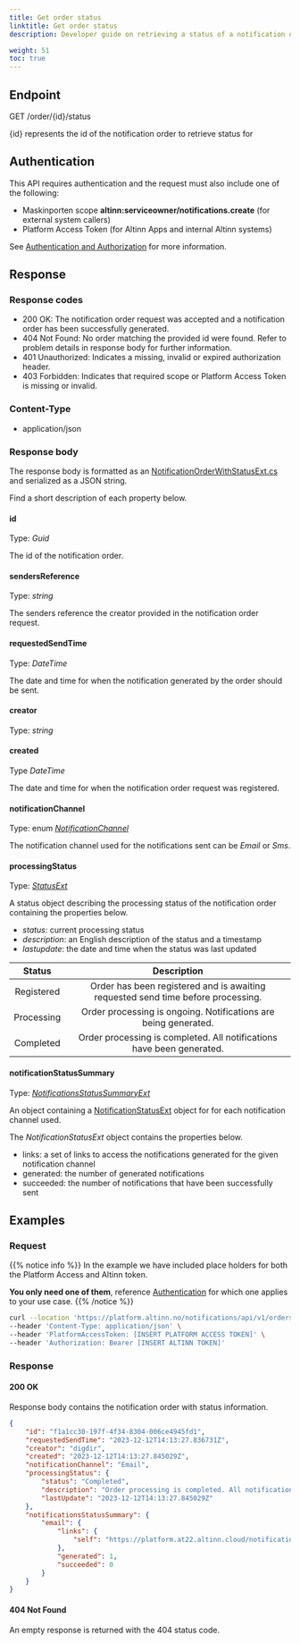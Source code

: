 ```yaml
---
title: Get order status
linktitle: Get order status 
description: Developer guide on retrieving a status of a notification order

weight: 51
toc: true
---
```


## Endpoint

GET /order/{id}/status

{id} represents the id of the notification order to retrieve status for

## Authentication

This API requires authentication and the request must also include one of the following: 
- Maskinporten scope __altinn:serviceowner/notifications.create__ (for external system callers) 
- Platform Access Token (for Altinn Apps and internal Altinn systems)

See [Authentication and Authorization](../../../api/#authentication--authorization) for more information.

## Response

### Response codes
- 200 OK: The notification order request was accepted and a notification order has been successfully generated.
- 404 Not Found: No order matching the provided id were found. Refer to problem details in response body for further information.
- 401 Unauthorized: Indicates a missing, invalid or expired authorization header.
- 403 Forbidden: Indicates that required scope or Platform Access Token is missing or invalid.

### Content-Type
- application/json

### Response body 
The response body is formatted as an 
[NotificationOrderWithStatusExt.cs](https://github.com/Altinn/altinn-notifications/blob/main/src/Altinn.Notifications/Models/NotificationOrderWithStatusExt.cs)
and serialized as a JSON string.

Find a short description of each property below.

#### id
Type: _Guid_

The id of the notification order.

#### sendersReference
Type: _string_

The senders reference the creator provided in the notification order request.

#### requestedSendTime
Type: _DateTime_

The date and time for when the notification generated by the order should be sent.

#### creator
Type: _string_


#### created
Type _DateTime_

The date and time for when the notification order request was registered.

#### notificationChannel
Type: enum [_NotificationChannel_](https://github.com/Altinn/altinn-notifications/blob/main/src/Altinn.Notifications/Models/NotificationChannelExt.cs)

The notification channel used for the notifications sent can be _Email_ or _Sms_.

#### processingStatus
Type: [_StatusExt_](https://github.com/Altinn/altinn-notifications/blob/main/src/Altinn.Notifications/Models/StatusExt.cs)

A status object describing the processing status of the notification order containing the properties below.

  - _status_: current processing status 
  - _description_: an English description of the status and a timestamp 
  - _lastupdate_: the date and time when the status was last updated

|   Status   |                                   Description                                    |
| :--------: | :------------------------------------------------------------------------------: |
| Registered | Order has been registered and is awaiting requested send time before processing. |
| Processing |         Order processing is ongoing. Notifications are being generated.          |
| Completed  |      Order processing is completed. All notifications have been generated.       |


#### notificationStatusSummary
Type: [_NotificationsStatusSummaryExt_](https://github.com/Altinn/altinn-notifications/blob/main/src/Altinn.Notifications/Models/NotificationsStatusSummaryExt.cs)

An object containing a [NotificationStatusExt](https://github.com/Altinn/altinn-notifications/blob/main/src/Altinn.Notifications/Models/NotificationStatusExt.cs)
object for for each notification channel used.

The _NotificationStatusExt_ object contains  the properties below.
  - links: a set of links to access the notifications generated for the given notification channel
  - generated: the number of generated notifications
  - succeeded: the number of notifications that have been successfully sent
 
  
## Examples

### Request
{{% notice info %}}
In the example we have included place holders for both the Platform Access and Altinn token.

__You only need one of them__, reference [Authentication](#authentication) for which one applies to your use case.
{{% /notice %}}


```bash
curl --location 'https://platform.altinn.no/notifications/api/v1/orders/f1a1cc30-197f-4f34-8304-006ce4945fd1/status' \
--header 'Content-Type: application/json' \
--header 'PlatformAccessToken: [INSERT PLATFORM ACCESS TOKEN]' \
--header 'Authorization: Bearer [INSERT ALTINN TOKEN]' 
```

### Response

#### 200 OK
Response body contains the notification order with status information.

```json
{
    "id": "f1a1cc30-197f-4f34-8304-006ce4945fd1",
    "requestedSendTime": "2023-12-12T14:13:27.836731Z",
    "creator": "digdir",
    "created": "2023-12-12T14:13:27.845029Z",
    "notificationChannel": "Email",
    "processingStatus": {
        "status": "Completed",
        "description": "Order processing is completed. All notifications have been generated.",
        "lastUpdate": "2023-12-12T14:13:27.845029Z"
    },
    "notificationsStatusSummary": {
        "email": {
            "links": {
                "self": "https://platform.at22.altinn.cloud/notifications/api/v1/orders/f1a1cc30-197f-4f34-8304-006ce4945fd1/notifications/email"
            },
            "generated": 1,
            "succeeded": 0
        }
    }
}
```

#### 404 Not Found
An empty response is returned with the 404 status code.
